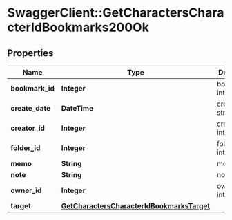 # SwaggerClient::GetCharactersCharacterIdBookmarks200Ok

## Properties
Name | Type | Description | Notes
------------ | ------------- | ------------- | -------------
**bookmark_id** | **Integer** | bookmark_id integer | 
**create_date** | **DateTime** | create_date string | 
**creator_id** | **Integer** | creator_id integer | 
**folder_id** | **Integer** | folder_id integer | [optional] 
**memo** | **String** | memo string | 
**note** | **String** | note string | 
**owner_id** | **Integer** | owner_id integer | 
**target** | [**GetCharactersCharacterIdBookmarksTarget**](GetCharactersCharacterIdBookmarksTarget.md) |  | [optional] 


